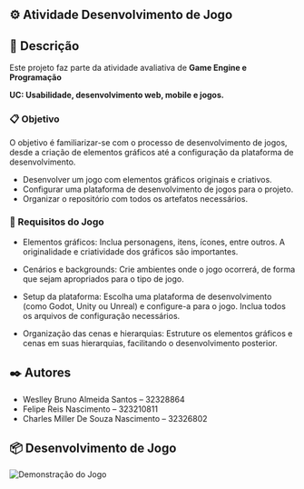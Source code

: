 ## ⚙️ Atividade Desenvolvimento de Jogo

## 📌 Descrição
Este projeto faz parte da atividade avaliativa de **Game Engine e Programação** 

**UC: Usabilidade, desenvolvimento web, mobile e jogos.** 

### 📋 Objetivo
O objetivo é familiarizar-se com o processo de desenvolvimento de jogos, desde a criação de elementos gráficos até a configuração da plataforma de desenvolvimento.

- Desenvolver um jogo com elementos gráficos originais e criativos.
- Configurar uma plataforma de desenvolvimento de jogos para o projeto.
- Organizar o repositório com todos os artefatos necessários.



### 🔧 Requisitos do Jogo
  
- Elementos gráficos: Inclua personagens, itens, ícones, entre outros. A originalidade e criatividade dos gráficos são importantes.

- Cenários e backgrounds: Crie ambientes onde o jogo ocorrerá, de forma que sejam apropriados para o tipo de jogo.

- Setup da plataforma: Escolha uma plataforma de desenvolvimento (como Godot, Unity ou Unreal) e configure-a para o jogo. Inclua todos os arquivos de configuração necessários.

- Organização das cenas e hierarquias: Estruture os elementos gráficos e cenas em suas hierarquias, facilitando o desenvolvimento posterior.



## ✒️ Autores

- Weslley Bruno Almeida Santos – 32328864
- Felipe Reis Nascimento – 323210811
- Charles Miller De Souza Nascimento – 32326802


## 📦 Desenvolvimento de Jogo

![Demonstração do Jogo](https://previews.dropbox.com/p/thumb/ACcKDvDC9DEo5-iX_IsLqZqrW54Gv-cGIpP0aA3KY6P_qXhYjTExGHzy1so8Fs0L1Clo1DBBSdVrcTeQxZqUH8mYx2BikCtgM_q2SI_TvcJ9QlEVBDFtrOhFwdZfgNrUlDo3k61fdc-xe6mrZfntt8yF11n9p5MnnOTJi77RDTKyD1EdgubblGqECKFOde6AAW6K5YbcGlpBfyiWjgCV032EQiBe0k4oe_dmvX16j3SfGwiUTg3EIMi-Kto6QwkCcQ1TtEx9nyYSYPUaMZ0HtbEiqpt8Hmhd4hJvEz9dUvaUFQqVxZnh7eAOShO_YIfh9xTiYgV-UuoWz4NaLmSyv_Ko/p.gif?is_prewarmed=true)


